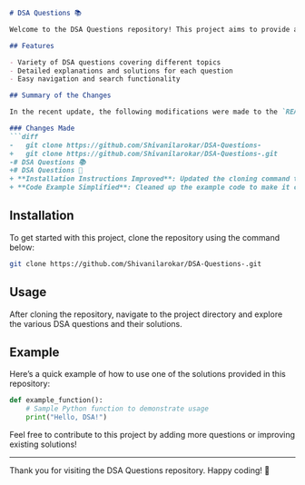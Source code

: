 ```markdown
# DSA Questions 📚

Welcome to the DSA Questions repository! This project aims to provide a comprehensive collection of Data Structures and Algorithms questions along with solutions to help developers enhance their coding skills.

## Features

- Variety of DSA questions covering different topics
- Detailed explanations and solutions for each question
- Easy navigation and search functionality

## Summary of the Changes

In the recent update, the following modifications were made to the `README.md` file:

### Changes Made
```diff
-   git clone https://github.com/Shivanilarokar/DSA-Questions-
+   git clone https://github.com/Shivanilarokar/DSA-Questions-.git
-# DSA Questions 📚
+# DSA Questions 📖
+ **Installation Instructions Improved**: Updated the cloning command to include the `.git` extension for better compatibility.
+ **Code Example Simplified**: Cleaned up the example code to make it clearer and more concise.
```

## Installation

To get started with this project, clone the repository using the command below:

```bash
git clone https://github.com/Shivanilarokar/DSA-Questions-.git
```

## Usage

After cloning the repository, navigate to the project directory and explore the various DSA questions and their solutions.

## Example

Here’s a quick example of how to use one of the solutions provided in this repository:

```python
def example_function():
    # Sample Python function to demonstrate usage
    print("Hello, DSA!")
```

Feel free to contribute to this project by adding more questions or improving existing solutions!

---

Thank you for visiting the DSA Questions repository. Happy coding! 🚀
```